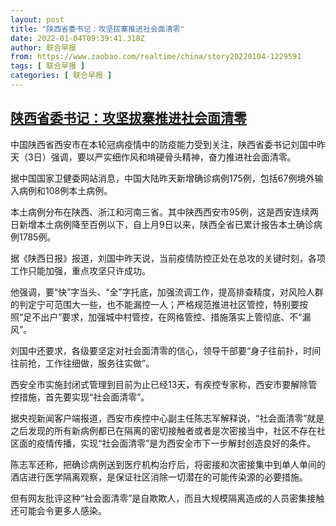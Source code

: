 ```yaml
---
layout: post
title: "陕西省委书记：攻坚拔寨推进社会面清零"
date: 2022-01-04T09:39:41.318Z
author: 联合早报
from: https://www.zaobao.com/realtime/china/story20220104-1229591
tags: [ 联合早报 ]
categories: [ 联合早报 ]
---
```

<!--1641309480000-->
[陕西省委书记：攻坚拔寨推进社会面清零](https://www.zaobao.com/realtime/china/story20220104-1229591)
------

<div>
<p>中国陕西省西安市在本轮冠病疫情中的防疫能力受到关注，陕西省委书记刘国中昨天（3日）强调，要以严实细作风和啃硬骨头精神，奋力推进社会面清零。</p><p>据中国国家卫健委网站消息，中国大陆昨天新增确诊病例175例，包括67例境外输入病例和108例本土病例。</p><p>本土病例分布在陕西、浙江和河南三省。其中陕西西安市95例，这是西安连续两日新增本土病例降至百例以下，自上月9日以来，陕西全省已累计报告本土确诊病例1785例。</p><section id="imu"><div id="dfp-ad-imu1">        </div></section><p>据《陕西日报》报道，刘国中昨天说，当前疫情防控正处在总攻的关键时刻，各项工作只能加强，重点攻坚只许成功。</p><p>他强调，要“快”字当头、“全”字托底，加强流调工作，提高排查精度，对风险人群的判定宁可范围大一些，也不能漏控一人；严格规范推进社区管控，特别要按照“足不出户”要求，加强城中村管控，在网格管控、措施落实上管彻底、不“漏风”。</p><p>刘国中还要求，各级要坚定对社会面清零的信心，领导干部要“身子往前扑，时间往前抢，工作往细做，服务往实做”。</p><div id="innity-in-post"></div><div id="dfp-ad-midarticlespecial">        </div><p>西安全市实施封闭式管理到目前为止已经13天，有疾控专家称，西安市要解除管控措施，首先要实现“社会面清零”。</p><p>据央视新闻客户端报道，西安市疾控中心副主任陈志军解释说，“社会面清零”就是之后发现的所有新病例都已在隔离的密切接触者或者是次密接当中，社区不存在社区面的疫情传播，实现“社会面清零”是为西安全市下一步解封创造良好的条件。</p><p>陈志军还称，把确诊病例送到医疗机构治疗后，将密接和次密接集中到单人单间的酒店进行医学隔离观察，是保证社区消除一切潜在的可能传染源的必要措施。</p><p>但有网友批评这种“社会面清零”是自欺欺人，而且大规模隔离造成的人员密集接触还可能会令更多人感染。</p>      <div class="cx_paywall_placeholder" id="sph_cdp_40"></div>
</div>
